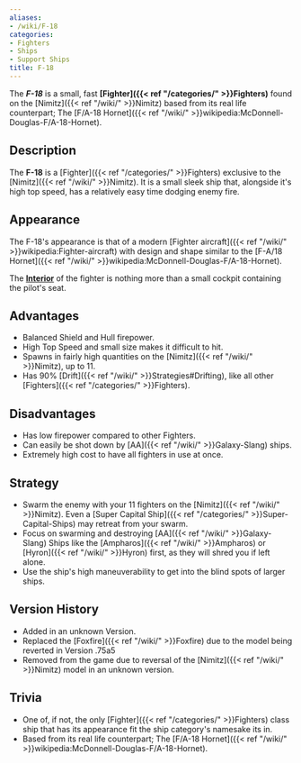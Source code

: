 ```yaml
---
aliases:
- /wiki/F-18
categories:
- Fighters
- Ships
- Support Ships
title: F-18
---
```


The **_F-18_** is a small, fast **[Fighter]({{< ref "/categories/" >}}Fighters)** found on the [Nimitz]({{< ref "/wiki/" >}}Nimitz) based from its real life counterpart; The [F/A-18 Hornet]({{< ref "/wiki/" >}}wikipedia:McDonnell-Douglas-F/A-18-Hornet).

## Description

The **F-18** is a [Fighter]({{< ref "/categories/" >}}Fighters) exclusive to the [Nimitz]({{< ref "/wiki/" >}}Nimitz). It is a small sleek ship that, alongside it's high top speed, has a relatively easy time dodging enemy fire.

## Appearance

The F-18's appearance is that of a modern [Fighter aircraft]({{< ref "/wiki/" >}}wikipedia:Fighter-aircraft) with design and shape similar to the [F-A/18 Hornet]({{< ref "/wiki/" >}}wikipedia:McDonnell-Douglas-F/A-18-Hornet).

The **<u>Interior</u>** of the fighter is nothing more than a small cockpit containing the pilot's seat.

## Advantages

- Balanced Shield and Hull firepower.
- High Top Speed and small size makes it difficult to hit.
- Spawns in fairly high quantities on the [Nimitz]({{< ref "/wiki/" >}}Nimitz), up to 11.
- Has 90% [Drift]({{< ref "/wiki/" >}}Strategies#Drifting), like all other [Fighters]({{< ref "/categories/" >}}Fighters).

## Disadvantages

- Has low firepower compared to other Fighters.
- Can easily be shot down by [AA]({{< ref "/wiki/" >}}Galaxy-Slang) ships.
- Extremely high cost to have all fighters in use at once.

## Strategy

- Swarm the enemy with your 11 fighters on the [Nimitz]({{< ref "/wiki/" >}}Nimitz). Even a [Super Capital Ship]({{< ref "/categories/" >}}Super-Capital-Ships) may retreat from your swarm.
- Focus on swarming and destroying [AA]({{< ref "/wiki/" >}}Galaxy-Slang) Ships like the [Ampharos]({{< ref "/wiki/" >}}Ampharos) or [Hyron]({{< ref "/wiki/" >}}Hyron) first, as they will shred you if left alone.
- Use the ship's high maneuverability to get into the blind spots of larger ships.

## Version History 

- Added in an unknown Version.
- Replaced the [Foxfire]({{< ref "/wiki/" >}}Foxfire) due to the model being reverted in Version .75a5
- Removed from the game due to reversal of the [Nimitz]({{< ref "/wiki/" >}}Nimitz) model in an unknown version.

## Trivia

- One of, if not, the only [Fighter]({{< ref "/categories/" >}}Fighters) class ship that has its appearance fit the ship category's namesake its in.
- Based from its real life counterpart; The [F/A-18 Hornet]({{< ref "/wiki/" >}}wikipedia:McDonnell-Douglas-F/A-18-Hornet).